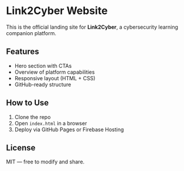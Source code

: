 # Link2Cyber Website

This is the official landing site for **Link2Cyber**, a cybersecurity learning companion platform.

## Features

- Hero section with CTAs
- Overview of platform capabilities
- Responsive layout (HTML + CSS)
- GitHub-ready structure

## How to Use

1. Clone the repo
2. Open `index.html` in a browser
3. Deploy via GitHub Pages or Firebase Hosting

## License

MIT — free to modify and share.
